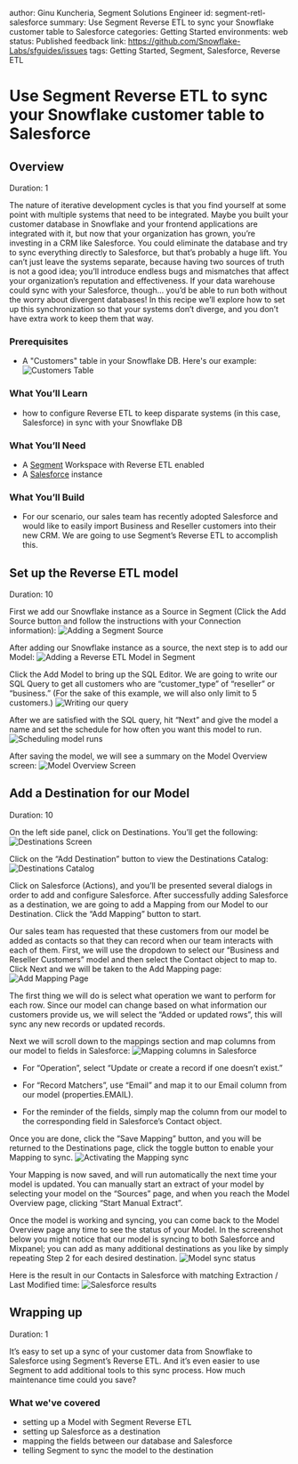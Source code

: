 author: Ginu Kuncheria, Segment Solutions Engineer
id: segment-retl-salesforce
summary: Use Segment Reverse ETL to sync your Snowflake customer table to Salesforce
categories: Getting Started
environments: web
status: Published 
feedback link: https://github.com/Snowflake-Labs/sfguides/issues
tags: Getting Started, Segment, Salesforce, Reverse ETL

# Use Segment Reverse ETL to sync your Snowflake customer table to Salesforce
<!-- ------------------------ -->
## Overview 
Duration: 1

The nature of iterative development cycles is that you find yourself at some point with multiple systems that need to be integrated. Maybe you built your customer database in Snowflake and your frontend applications are integrated with it, but now that your organization has grown, you’re investing in a CRM like Salesforce. You could eliminate the database and try to sync everything directly to Salesforce, but that’s probably a huge lift. You can’t just leave the systems separate, because having two sources of truth is not a good idea; you’ll introduce endless bugs and mismatches that affect your organization’s reputation and effectiveness. If your data warehouse could sync with your Salesforce, though… you’d be able to run both without the worry about divergent databases! In this recipe we’ll explore how to set up this synchronization so that your systems don’t diverge, and you don’t have extra work to keep them that way.

### Prerequisites
- A "Customers" table in your Snowflake DB.  Here's our example:
![Customers Table](assets/s1.png)

### What You’ll Learn 
- how to configure Reverse ETL to keep disparate systems (in this case, Salesforce) in sync with your Snowflake DB

### What You’ll Need 
- A [Segment](https://www.segment.com) Workspace with Reverse ETL enabled 
- A [Salesforce](https://www.salesforce.com) instance

### What You’ll Build 
- For our scenario, our sales team has recently adopted Salesforce and would like to easily import Business and Reseller customers into their new CRM. We are going to use Segment’s Reverse ETL to accomplish this.


## Set up the Reverse ETL model

Duration: 10

First we add our Snowflake instance as a Source in Segment (Click the Add Source button and follow the instructions with your Connection information):
![Adding a Segment Source](assets/s2.png)

After adding our Snowflake instance as a source, the next step is to add our Model:
![Adding a Reverse ETL Model in Segment](assets/s3.png)

Click the Add Model to bring up the SQL Editor. We are going to write our SQL Query to get all customers who are “customer_type” of “reseller” or “business.” (For the sake of this example, we will also only limit to 5 customers.)
![Writing our query](assets/s4.png)

After we are satisfied with the SQL query, hit “Next” and give the model a name and set the schedule for how often you want this model to run.
![Scheduling model runs](assets/s5.png)

After saving the model, we will see a summary on the Model Overview screen:
![Model Overview Screen](assets/s6.png)

## Add a Destination for our Model

Duration: 10

On the left side panel, click on Destinations.  You’ll get the following:
![Destinations Screen](assets/s7.png)

Click on the “Add Destination” button to view the Destinations Catalog:
![Destinations Catalog](assets/s8.png)

Click on Salesforce (Actions), and you’ll be presented several dialogs in order to add and configure Salesforce. After successfully adding Salesforce as a destination, we are going to add a Mapping from our Model to our Destination. Click the “Add Mapping” button to start.

Our sales team has requested that these customers from our model be added as contacts so that they can record when our team interacts with each of them. First, we will use the dropdown to select our “Business and Reseller Customers” model and then select the Contact object to map to. Click Next and we will be taken to the Add Mapping page:
![Add Mapping Page](assets/s9.png)

The first thing we will do is select what operation we want to perform for each row.  Since our model can change based on what information our customers provide us, we will select the “Added or updated rows”, this will sync any new records or updated records.

Next we will scroll down to the mappings section and map columns from our model to fields in Salesforce:
![Mapping columns in Salesforce](assets/s10.png)

* For “Operation”, select “Update or create a record if one doesn’t exist.”

* For “Record Matchers”, use “Email” and map it to our Email column from our model (properties.EMAIL).

* For the reminder of the fields, simply map the column from our model to the corresponding field in Salesforce’s Contact object. 

Once you are done, click the “Save Mapping” button, and you will be returned to the Destinations page, click the toggle button to enable your Mapping to sync.
![Activating the Mapping sync](assets/s11.png)

Your Mapping is now saved, and will run automatically the next time your model is updated. You can manually start an extract of your model by selecting your model on the “Sources” page, and when you reach the Model Overview page, clicking “Start Manual Extract”.

Once the model is working and syncing, you can come back to the Model Overview page any time to see the status of your Model. In the screenshot below you might notice that our model is syncing to both Salesforce and Mixpanel; you can add as many additional destinations as you like by simply repeating Step 2 for each desired destination.
![Model sync status](assets/s12.png)

Here is the result in our Contacts in Salesforce with matching Extraction / Last Modified time:
![Salesforce results](assets/s13.png)

## Wrapping up

Duration: 1

It’s easy to set up a sync of your customer data from Snowflake to Salesforce using Segment’s Reverse ETL.  And it’s even easier to use Segment to add additional tools to this sync process. How much maintenance time could you save?

### What we've covered
- setting up a Model with Segment Reverse ETL
- setting up Salesforce as a destination
- mapping the fields between our database and Salesforce
- telling Segment to sync the model to the destination